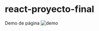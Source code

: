 # react-proyecto-final
Demo de página
![demo](https://user-images.githubusercontent.com/107895944/202316773-3727ec5b-c5f0-41dd-ba7a-a7d802d440e3.gif)

